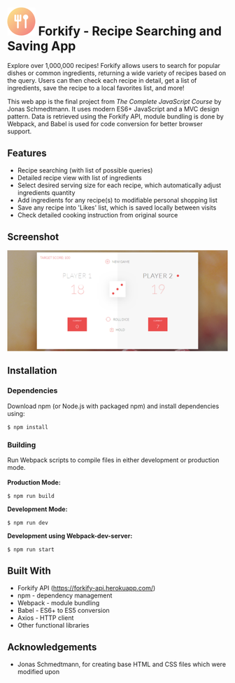 # ![logo](/logo.png) Forkify - Recipe Searching and Saving App

Explore over 1,000,000 recipes! Forkify allows users to search for popular dishes or common ingredients, returning a wide variety of recipes based on the query. Users can then check each recipe in detail, get a list of ingredients, save the recipe to a local favorites list, and more!

This web app is the final project from *The Complete JavaScript Course* by Jonas Schmedtmann. It uses modern ES6+ JavaScript and a MVC design pattern. Data is retrieved using the Forkify API, module bundling is done by Webpack, and Babel is used for code conversion for better browser support.


## Features

- Recipe searching (with list of possible queries)
- Detailed recipe view with list of ingredients
- Select desired serving size for each recipe, which automatically adjust ingredients quantity
- Add ingredients for any recipe(s) to modifiable personal shopping list
- Save any recipe into 'Likes' list, which is saved locally between visits
- Check detailed cooking instruction from original source


## Screenshot

![screenshot](/screenshot.png)


## Installation
### Dependencies
Download npm (or Node.js with packaged npm) and install dependencies using:
```
$ npm install
```

### Building
Run Webpack scripts to compile files in either development or production mode. <br /><br />
**Production Mode:**
```
$ npm run build
```

**Development Mode:**
```
$ npm run dev
```

**Development using Webpack-dev-server:**
```
$ npm run start
```

## Built With
- Forkify API (https://forkify-api.herokuapp.com/)
- npm - dependency management
- Webpack - module bundling
- Babel - ES6+ to ES5 conversion
- Axios - HTTP client
- Other functional libraries


## Acknowledgements
- Jonas Schmedtmann, for creating base HTML and CSS files which were modified upon
